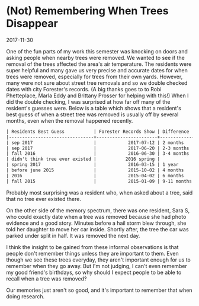 #  (Not) Remembering When Trees Disappear
2017-11-30

One of the fun parts of my work this semester was knocking on doors and asking people when nearby trees were removed. We wanted to see if the removal of the trees affected the area's air temperature. The residents were super helpful and many gave us very precise and accurate dates for when trees were removed, especially for trees from their own yards. However, many were not sure about street tree removals and so we double checked dates with city Forester's records. (A big thanks goes to to Robi Phetteplace, Marla Eddy and Brittany Prosser for helping with this!) When I did the double checking, I was surprised at how far off many of the resident's guesses were. Below is a table which shows that a resident's best guess of when a street tree was removed is usually off by several months, even when the removal happened recently.

```org
| Residents Best Guess           | Forester Records Show | Difference  (apprx) |
|--------------------------------+-----------------------+---------------------|
| sep 2017                       |            2017-07-12 | 2 months            |
| sep 2017                       |            2017-06-20 | 2-3 months          |
| fall 2016                      |            2016-06-30 | 3-4 months          |
| didn't think tree ever existed |           2016 spring |                     |
| spring 2017                    |            2016-03-15 | 1 year              |
| before june 2015               |            2015-10-02 | 4 months            |
| 2016                           |            2015-04-02 | 6 months            |
| fall 2015                      |            2015-01-09 | 9-11 months         |
```

Probably most surprising was a resident who, when asked about a tree, said that no tree ever existed there.

On the other side of the memory spectrum, there was one resident, Sara S, who could exactly date when a tree was removed because she had photo evidence and a good story. Minutes before a hail storm blew through, she told her daughter to move her car inside. Shortly after, the tree the car was parked under split in half. It was removed the next day.

I think the insight to be gained from these informal observations is that people don't remember things unless they are important to them. Even though we see these trees everyday, they aren't important enough for us to remember when they go away. But I'm not judging, I can't even remember my good friend's birthdays, so why should I expect people to be able to recall when a tree was removed?

Our memories just aren't so good, and it's important to remember that when doing research.
